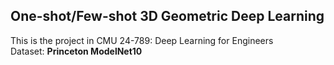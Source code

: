  ## One-shot/Few-shot 3D Geometric Deep Learning  
 This is the project in CMU 24-789: Deep Learning for Engineers  
 Dataset: **Princeton ModelNet10**
